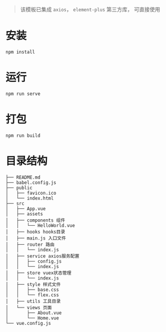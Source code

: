 > 该模板已集成 `axios`， `element-plus` 第三方库， 可直接使用

# 安装
`npm install`
# 运行
`npm run serve`
# 打包
`npm run build`

# 目录结构
```
├── README.md
├── babel.config.js
├── public
│   ├── favicon.ico
│   └── index.html
├── src
│   ├── App.vue
│   ├── assets
│   ├── components 组件
│   │   └── HelloWorld.vue
│   ├── hooks hooks目录
│   ├── main.js 入口文件
│   ├── router 路由
│   │   └── index.js
│   ├── service axios服务配置
│   │   ├── config.js
│   │   └── index.js
│   ├── store vuex状态管理
│   │   └── index.js
│   ├── style 样式文件
│   │   ├── base.css
│   │   └── flex.css
│   ├── utils 工具目录
│   └── views 页面
│       ├── About.vue
│       └── Home.vue
└── vue.config.js
```




